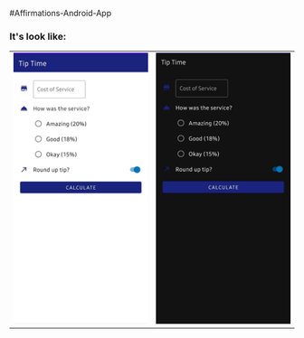 #Affirmations-Android-App

<h3>It's look like: </h3>
<table>
  <tr>
    <td><img src="https://raw.githubusercontent.com/KshitijNariya/Tip_Calc_using_Android/master/WhatsApp%20Image%202021-01-04%20at%206.39.42%20PM.jpeg" width=270 height=480></td>
    <td><img src="https://raw.githubusercontent.com/KshitijNariya/Tip_Calc_using_Android/master/WhatsApp%20Image%202021-01-04%20at%206.39.42%20PM%20(1).jpeg" width=270 height=480></td>
  </tr>
 </table>

